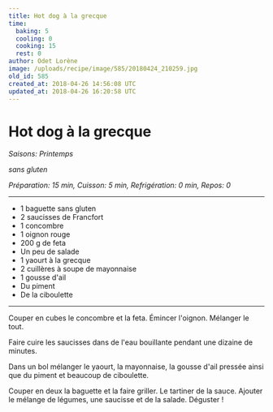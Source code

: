 ```yaml
---
title: Hot dog à la grecque
time:
  baking: 5
  cooling: 0
  cooking: 15
  rest: 0
author: Odet Lorène
image: /uploads/recipe/image/585/20180424_210259.jpg
old_id: 585
created_at: 2018-04-26 14:56:08 UTC
updated_at: 2018-04-26 16:20:58 UTC
---
```


# Hot dog à la grecque

_Saisons: Printemps_

_sans gluten_

_Préparation: 15 min, Cuisson: 5 min, Refrigération: 0 min, Repos: 0_

---

- 1 baguette sans gluten
- 2 saucisses de Francfort
- 1 concombre
- 1 oignon rouge
- 200 g de feta
- Un peu de salade
- 1 yaourt à la grecque
- 2 cuillères à soupe de mayonnaise
- 1 gousse d'ail
- Du piment
- De la ciboulette

---

Couper en cubes le concombre et la feta. Émincer l'oignon. Mélanger le tout.

Faire cuire les saucisses dans de l'eau bouillante pendant une dizaine de minutes.

Dans un bol mélanger le yaourt, la mayonnaise, la gousse d'ail pressée ainsi que du piment et beaucoup de ciboulette.

Couper en deux la baguette et la faire griller. Le tartiner de la sauce. Ajouter le mélange de légumes, une saucisse et de la salade. Déguster !
